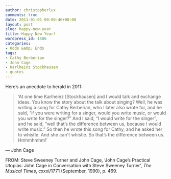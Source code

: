 ```yaml
---
author: christopherlux
comments: true
date: 2011-01-01 00:00:46+00:00
layout: post
slug: happy-new-year
title: Happy New Year!
wordpress_id: 1506
categories:
- Odds &amp; Ends
tags:
- Cathy Berberian
- John Cage
- Karlheinz Stockhausen
- quotes
---
```


Here’s an anecdote to herald in 2011:


> ‘At one time Karlheinz [Stockhausen] and I would talk and exchange ideas. You know the story about the talk about singing? Well, he was writing a song for Cathy Berberian, who I later also wrote for, and he said, “if you were writing for a singer, would you write music, or would you write for the singer?” And I said, “I would write for the singer”, and he said, “well that’s the difference between us, because I would write music.” So then he wrote this song for Cathy, and he asked her to whistle. And she can't whistle. So that’s the difference between us. Hmhmhmhm!’

— John Cage


FROM: Steve Sweeney Turner and John Cage, ‘John Cage’s Practical Utopias: John Cage in Conversation with Steve Sweeney Turner’, _The Musical Times_, cxxxi/1771 (September, 1990), p. 469.
